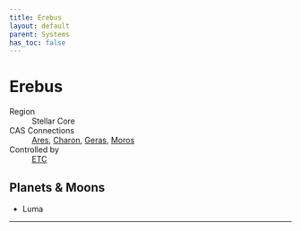 ```yaml
---
title: Erebus
layout: default
parent: Systems
has_toc: false
---
```


# Erebus
<dl>
    <dt>Region</dt><dd>Stellar Core</dd>
    <dt>CAS Connections</dt><dd><a href="../ares/">Ares</a>, <a href="../charon/">Charon</a>, <a href="../geras/">Geras</a>, <a href="../moros/">Moros</a></dd>
    <dt>Controlled by</dt><dd><a href="../../factions/etc.html">ETC</a></dd>
    <!-- <dt>Population</dt><dd>///</dd> -->
</dl>

## Planets & Moons
* Luma

<!-- ## Stations
* TBD -->

----
